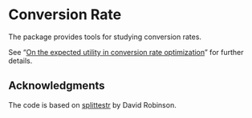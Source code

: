 # Conversion Rate

The package provides tools for studying conversion rates.

See “[On the expected utility in conversion rate optimization][article]” for
further details.

## Acknowledgments

The code is based on [splittestr] by David Robinson.

[article]: https://blog.ivanukhov.com/2019/07/08/conversion.html
[splittestr]: https://github.com/dgrtwo/splittestr

